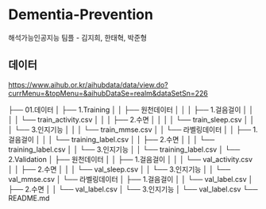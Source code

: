 # Dementia-Prevention
해석가능인공지능 팀플 - 김지희, 한태혁, 박준형

## 데이터
https://www.aihub.or.kr/aihubdata/data/view.do?currMenu=&topMenu=&aihubDataSe=realm&dataSetSn=226

├── 01.데이터
│   ├── 1.Training
│   │   ├── 원천데이터
│   │   │   ├── 1.걸음걸이
│   │   │   │   └── train_activity.csv
│   │   │   ├── 2.수면
│   │   │   │   └── train_sleep.csv
│   │   │   └── 3.인지기능
│   │   │       └── train_mmse.csv
│   │   └── 라벨링데이터
│   │       ├── 1.걸음걸이
│   │       │   └── training_label.csv
│   │       ├── 2.수면
│   │       │   └── training_label.csv
│   │       └── 3.인지기능
│   │           └── training_label.csv
│   └── 2.Validation
│       ├── 원천데이터
│       │   ├── 1.걸음걸이
│       │   │   └── val_activity.csv
│       │   ├── 2.수면
│       │   │   └── val_sleep.csv
│       │   └── 3.인지기능
│       │       └── val_mmse.csv
│       └── 라벨링데이터
│           ├── 1.걸음걸이
│           │   └── val_label.csv
│           ├── 2.수면
│           │   └── val_label.csv
│           └── 3.인지기능
│               └── val_label.csv
└── README.md

